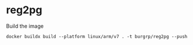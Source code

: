 # reg2pg

Build the image
```shell
docker buildx build --platform linux/arm/v7 . -t burgrp/reg2pg --push
```
